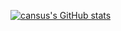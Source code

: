 [![cansus's GitHub stats](https://github-readme-stats.vercel.app/api?username=cansus4569&show_icons=true&theme=merko)](https://github.com/anuraghazra/github-readme-stats)
